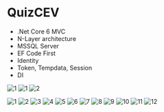 # QuizCEV
- .Net Core 6 MVC 
- N-Layer architecture
- MSSQL Server
- EF Code First
- Identity
- Token, Tempdata, Session
- DI

![1](https://github.com/sanguyeenx96/QuizCEV/assets/103011257/d1d2bbac-d513-494e-9d7b-527e997593af)
![1](https://github.com/sanguyeenx96/QuizCEV/assets/103011257/f6418438-ffe9-4032-99e3-1c9fa4bdfba2)
![2](https://github.com/sanguyeenx96/QuizCEV/assets/103011257/21ad1946-ac63-4bac-8bc9-c2164d0cf1f1)

![1](https://github.com/sanguyeenx96/QuizCEV/assets/103011257/9782e131-0f85-4958-b0fb-3e813941a2d0)
![2](https://github.com/sanguyeenx96/QuizCEV/assets/103011257/43919a34-8aca-41ed-aa09-7a3d0bd132f2)
![3](https://github.com/sanguyeenx96/QuizCEV/assets/103011257/0660911b-3522-4bfe-838e-f8631823bd99)
![4](https://github.com/sanguyeenx96/QuizCEV/assets/103011257/52c0da1a-8208-47b9-9ca0-2ccd38d5d208)
![5](https://github.com/sanguyeenx96/QuizCEV/assets/103011257/ced96d6f-8494-49b5-8c93-5ca6925140aa)
![6](https://github.com/sanguyeenx96/QuizCEV/assets/103011257/947d32bd-bcf3-4f55-b1c3-163081eb4c69)
![7](https://github.com/sanguyeenx96/QuizCEV/assets/103011257/e35ed6ca-dd19-4057-973d-c33738155c92)
![8](https://github.com/sanguyeenx96/QuizCEV/assets/103011257/e28f3258-47e6-4e36-bed1-e1fca4862b79)
![9](https://github.com/sanguyeenx96/QuizCEV/assets/103011257/b7935fc1-39ce-4794-910c-cb879b913bc1)
![10](https://github.com/sanguyeenx96/QuizCEV/assets/103011257/3e0d75b1-b2c6-483c-aaeb-6b7d953b65b2)
![11](https://github.com/sanguyeenx96/QuizCEV/assets/103011257/c4ed4f1c-c4f2-489a-83a9-bc484db9ecf2)
![12](https://github.com/sanguyeenx96/QuizCEV/assets/103011257/6bb49e1a-f878-4eb9-a3c5-53b0ebe7ea20)
